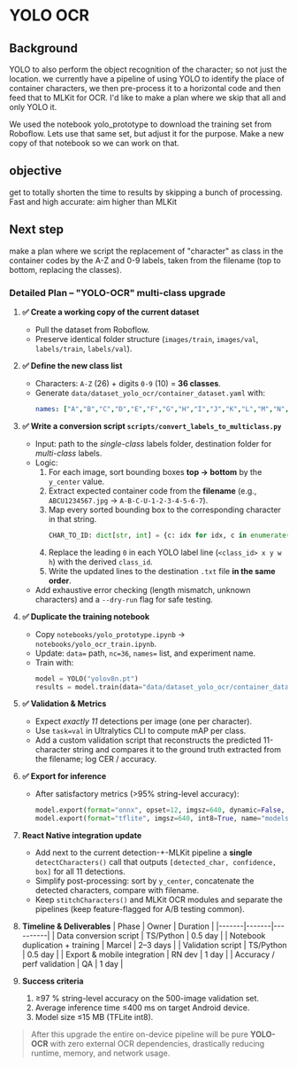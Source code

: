 # YOLO OCR

## Background
YOLO to also perform the object recognition of the character; so not just the location.
we currently have a pipeline of using YOLO to identify the place of container characters, we then pre-process it to a horizontal code and then feed that to MLKit for OCR. I'd like to make a plan where we skip that all and only YOLO it.

We used the notebook yolo_prototype to download the training set from Roboflow. Lets use that same set, but adjust it for the purpose. Make a new copy of that notebook so we can work on that.

## objective
get to totally shorten the time to results by skipping a bunch of processing. Fast and high accurate: aim higher than MLKit

## Next step
make a plan where we script the replacement of "character" as class in the container codes by the A-Z and 0-9 labels, taken from the filename (top to bottom, replacing the classes).

### Detailed Plan – "YOLO-OCR" multi-class upgrade

1. **✅ Create a working copy of the current dataset**
   - Pull the dataset from Roboflow.
   - Preserve identical folder structure (`images/train`, `images/val`, `labels/train`, `labels/val`).

2. **✅ Define the new class list**
   - Characters: `A-Z` (26) + digits `0-9` (10) = **36 classes**.
   - Generate `data/dataset_yolo_ocr/container_dataset.yaml` with:
     ```yaml
     names: ["A","B","C","D","E","F","G","H","I","J","K","L","M","N","O","P","Q","R","S","T","U","V","W","X","Y","Z","0","1","2","3","4","5","6","7","8","9"]
     ```

3. **✅ Write a conversion script `scripts/convert_labels_to_multiclass.py`**
   - Input: path to the *single-class* labels folder, destination folder for *multi-class* labels.
   - Logic:
     1. For each image, sort bounding boxes **top → bottom** by the `y_center` value.
     2. Extract expected container code from the **filename** (e.g., `ABCU1234567.jpg` → `A-B-C-U-1-2-3-4-5-6-7`).
     3. Map every sorted bounding box to the corresponding character in that string.
        ```python
        CHAR_TO_ID: dict[str, int] = {c: idx for idx, c in enumerate("ABCDEFGHIJKLMNOPQRSTUVWXYZ0123456789")}
        ```
     4. Replace the leading `0` in each YOLO label line (`<class_id> x y w h`) with the derived `class_id`.
     5. Write the updated lines to the destination `.txt` file **in the same order**.
   - Add exhaustive error checking (length mismatch, unknown characters) and a `--dry-run` flag for safe testing.

4. **✅ Duplicate the training notebook**
   - Copy `notebooks/yolo_prototype.ipynb` → `notebooks/yolo_ocr_train.ipynb`.
   - Update: `data=` path, `nc=36`, `names=` list, and experiment name.
   - Train with:
     ```python
     model = YOLO("yolov8n.pt")
     results = model.train(data="data/dataset_yolo_ocr/container_dataset.yaml", imgsz=640, epochs=100, batch=32, lr0=0.01, patience=20)
     ```

5. **✅ Validation & Metrics**
   - Expect *exactly 11* detections per image (one per character).
   - Use `task=val` in Ultralytics CLI to compute mAP per class.
   - Add a custom validation script that reconstructs the predicted 11-character string and compares it to the ground truth extracted from the filename; log CER / accuracy.

6. **✅ Export for inference**
   - After satisfactory metrics (>95% string-level accuracy):
     ```python
     model.export(format="onnx", opset=12, imgsz=640, dynamic=False, simplify=False, name="models/best-ocr.onnx")
     model.export(format="tflite", imgsz=640, int8=True, name="models/best-ocr-int8.tflite")
     ```

7. **React Native integration update**
   - Add next to the current detection-+-MLKit pipeline a **single** `detectCharacters()` call that outputs `[detected_char, confidence, box]` for all 11 detections.
   - Simplify post-processing: sort by `y_center`, concatenate the detected characters, compare with filename.
   - Keep `stitchCharacters()` and MLKit OCR modules and separate the pipelines (keep feature-flagged for A/B testing common).

8. **Timeline & Deliverables**
   | Phase | Owner | Duration |
   |-------|-------|----------|
   | Data conversion script | TS/Python | 0.5 day |
   | Notebook duplication + training | Marcel | 2–3 days |
   | Validation script | TS/Python | 0.5 day |
   | Export & mobile integration | RN dev | 1 day |
   | Accuracy / perf validation | QA | 1 day |

9. **Success criteria**
   1. ≥97 % string-level accuracy on the 500-image validation set.
   2. Average inference time ≤400 ms on target Android device.
   3. Model size ≤15 MB (TFLite int8).

> After this upgrade the entire on-device pipeline will be pure **YOLO-OCR** with zero external OCR dependencies, drastically reducing runtime, memory, and network usage. 